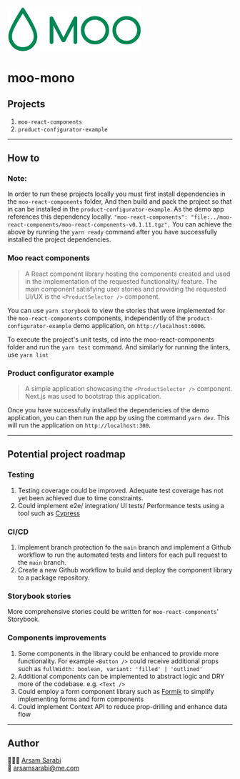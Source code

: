 <img src="./assets/moo-logo.png" alt="Moo logo" style="width:300px">

# moo-mono

## Projects

1. `moo-react-components`
2. `product-configurator-example`

<hr />

## How to

### Note:

In order to run these projects locally you must first install dependencies in the `moo-react-components` folder, And then build and pack the project so that in can be installed in the `product-configurator-example`. As the demo app references this dependency locally. `"moo-react-components": "file:../moo-react-components/moo-react-components-v0.1.11.tgz",`
You can achieve the above by running the `yarn ready` command after you have successfully installed the project dependencies.

### Moo react components

> A React component library hosting the components created and used in the implementation of the requested functionality/ feature. The main component satisfying user stories and providing the requested UI/UX is the `<ProductSelector />` component.

You can use `yarn storybook` to view the stories that were implemented for the `moo-react-components` components, independently of the `product-configurator-example` demo application, on `http://localhost:6006`.

To execute the project's unit tests, cd into the moo-react-components folder and run the `yarn test` command. And similarly for running the linters, use `yarn lint`

### Product configurator example

> A simple application showcasing the `<ProductSelector />` component. Next.js was used to bootstrap this application.

Once you have successfully installed the dependencies of the demo application, you can then run the app by using the command `yarn dev`. This will run the application on `http://localhost:300`.

<hr />

## Potential project roadmap

### Testing

1. Testing coverage could be improved. Adequate test coverage has not yet been achieved due to time constraints.
2. Could implement e2e/ integration/ UI tests/ Performance tests using a tool such as [Cypress](https://www.cypress.io/)

### CI/CD

1. Implement branch protection fo the `main` branch and implement a Github workflow to run the automated tests and linters for each pull request to the `main` branch.
2. Create a new Github workflow to build and deploy the component library to a package repository.

### Storybook stories

More comprehensive stories could be written for `moo-react-components`' Storybook.

### Components improvements

1. Some components in the library could be enhanced to provide more functionality. For example `<Button />` could receive additional props such as `fullWidth: boolean, variant: 'filled' | 'outlined'`
2. Additional components can be implemented to abstract logic and DRY more of the codebase. e.g. `<Text />`
3. Could employ a form component library such as [Formik](https://formik.org/) to simplify implementing forms and form components
4. Could implement Context API to reduce prop-drilling and enhance data flow

<hr />

## Author

👨🏻‍💻 [Arsam Sarabi](https://arsam.dev) <br/>
📧 arsamsarabi@me.com
